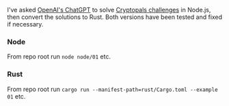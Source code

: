 I've asked [OpenAI's ChatGPT](https://chat.openai.com) to solve [Cryptopals challenges](https://cryptopals.com) in Node.js, then convert the solutions to Rust. Both versions have been tested and fixed if necessary.

### Node

From repo root run `node node/01` etc.

### Rust

From repo root run `cargo run --manifest-path=rust/Cargo.toml --example 01` etc.
